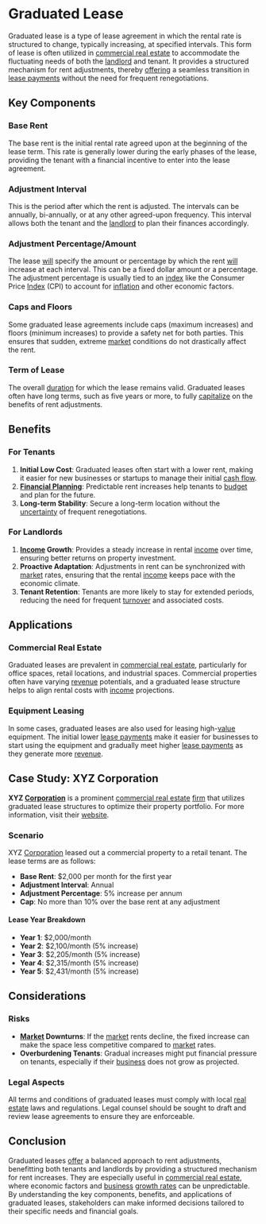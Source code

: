 # Graduated Lease

Graduated lease is a type of lease agreement in which the rental rate is structured to change, typically increasing, at specified intervals. This form of lease is often utilized in [commercial real estate](../c/commercial_real_estate.md) to accommodate the fluctuating needs of both the [landlord](../l/landlord.md) and tenant. It provides a structured mechanism for rent adjustments, thereby [offering](../o/offering.md) a seamless transition in [lease payments](../l/lease_payments.md) without the need for frequent renegotiations.

## Key Components

### Base Rent
The base rent is the initial rental rate agreed upon at the beginning of the lease term. This rate is generally lower during the early phases of the lease, providing the tenant with a financial incentive to enter into the lease agreement.

### Adjustment Interval
This is the period after which the rent is adjusted. The intervals can be annually, bi-annually, or at any other agreed-upon frequency. This interval allows both the tenant and the [landlord](../l/landlord.md) to plan their finances accordingly.

### Adjustment Percentage/Amount
The lease [will](../w/will.md) specify the amount or percentage by which the rent [will](../w/will.md) increase at each interval. This can be a fixed dollar amount or a percentage. The adjustment percentage is usually tied to an [index](../i/index.md) like the Consumer Price [Index](../i/index.md) (CPI) to account for [inflation](../i/inflation.md) and other economic factors.

### Caps and Floors
Some graduated lease agreements include caps (maximum increases) and floors (minimum increases) to provide a safety net for both parties. This ensures that sudden, extreme [market](../m/market.md) conditions do not drastically affect the rent.

### Term of Lease
The overall [duration](../d/duration.md) for which the lease remains valid. Graduated leases often have long terms, such as five years or more, to fully [capitalize](../c/capitalize.md) on the benefits of rent adjustments.

## Benefits

### For Tenants
1. **Initial Low Cost**: Graduated leases often start with a lower rent, making it easier for new businesses or startups to manage their initial [cash flow](../c/cash_flow.md).
2. **[Financial Planning](../f/financial_planning.md)**: Predictable rent increases help tenants to [budget](../b/budget.md) and plan for the future.
3. **Long-term Stability**: Secure a long-term location without the [uncertainty](../u/uncertainty_in_trading.md) of frequent renegotiations.

### For Landlords
1. **[Income](../i/income.md) Growth**: Provides a steady increase in rental [income](../i/income.md) over time, ensuring better returns on property investment.
2. **Proactive Adaptation**: Adjustments in rent can be synchronized with [market](../m/market.md) rates, ensuring that the rental [income](../i/income.md) keeps pace with the economic climate.
3. **Tenant Retention**: Tenants are more likely to stay for extended periods, reducing the need for frequent [turnover](../t/turnover.md) and associated costs.

## Applications

### Commercial Real Estate
Graduated leases are prevalent in [commercial real estate](../c/commercial_real_estate.md), particularly for office spaces, retail locations, and industrial spaces. Commercial properties often have varying [revenue](../r/revenue.md) potentials, and a graduated lease structure helps to align rental costs with [income](../i/income.md) projections.

### Equipment Leasing
In some cases, graduated leases are also used for leasing high-[value](../v/value.md) equipment. The initial lower [lease payments](../l/lease_payments.md) make it easier for businesses to start using the equipment and gradually meet higher [lease payments](../l/lease_payments.md) as they generate more [revenue](../r/revenue.md).

## Case Study: XYZ Corporation
**XYZ [Corporation](../c/corporation.md)** is a prominent [commercial real estate](../c/commercial_real_estate.md) [firm](../f/firm.md) that utilizes graduated lease structures to optimize their property portfolio. For more information, visit their [website](https://www.xyzcorporation.com).

### Scenario
XYZ [Corporation](../c/corporation.md) leased out a commercial property to a retail tenant. The lease terms are as follows:
- **Base Rent**: $2,000 per month for the first year
- **Adjustment Interval**: Annual
- **Adjustment Percentage**: 5% increase per annum
- **Cap**: No more than 10% over the base rent at any adjustment

#### Lease Year Breakdown
- **Year 1**: $2,000/month
- **Year 2**: $2,100/month (5% increase)
- **Year 3**: $2,205/month (5% increase)
- **Year 4**: $2,315/month (5% increase)
- **Year 5**: $2,431/month (5% increase)

## Considerations

### Risks
- **[Market](../m/market.md) Downturns**: If the [market](../m/market.md) rents decline, the fixed increase can make the space less competitive compared to [market](../m/market.md) rates.
- **Overburdening Tenants**: Gradual increases might put financial pressure on tenants, especially if their [business](../b/business.md) does not grow as projected.

### Legal Aspects
All terms and conditions of graduated leases must comply with local [real estate](../r/real_estate.md) laws and regulations. Legal counsel should be sought to draft and review lease agreements to ensure they are enforceable.

## Conclusion
Graduated leases [offer](../o/offer.md) a balanced approach to rent adjustments, benefitting both tenants and landlords by providing a structured mechanism for rent increases. They are especially useful in [commercial real estate](../c/commercial_real_estate.md), where economic factors and [business](../b/business.md) [growth rates](../g/growth_rates_in_trading.md) can be unpredictable. By understanding the key components, benefits, and applications of graduated leases, stakeholders can make informed decisions tailored to their specific needs and financial goals.